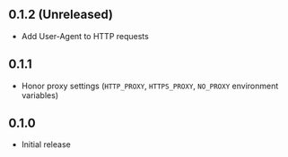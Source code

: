 ## 0.1.2 (Unreleased)

- Add User-Agent to HTTP requests

## 0.1.1

- Honor proxy settings (`HTTP_PROXY`, `HTTPS_PROXY`, `NO_PROXY` environment variables)

## 0.1.0

- Initial release
